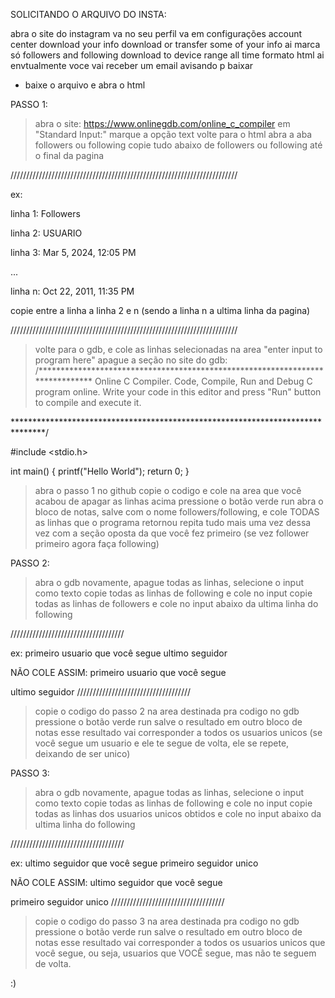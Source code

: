SOLICITANDO O ARQUIVO DO INSTA:

abra o site do instagram
va no seu perfil
va em configurações
account center
download your info
download or transfer
some of your info
ai marca só followers and following
download to device
range all time
formato html
ai envtualmente voce vai receber um email avisando p baixar
- baixe o arquivo e abra o html

PASSO 1:

> abra o site: https://www.onlinegdb.com/online_c_compiler
> em "Standard Input:" marque a opção text
> volte para o html abra a aba followers ou following
> copie tudo abaixo de followers ou following até o final da pagina

////////////////////////////////////////////////////////////////////////

ex:

linha 1: Followers

linha 2: USUARIO

linha 3: Mar 5, 2024, 12:05 PM

...

linha n: Oct 22, 2011, 11:35 PM

copie entre a linha a linha 2 e n (sendo a linha n a ultima linha da pagina)

////////////////////////////////////////////////////////////////////////

> volte para o gdb, e cole as linhas selecionadas na area "enter input to program here"
> apague a seção no site do gdb:
/******************************************************************************
                            Online C Compiler.
                Code, Compile, Run and Debug C program online.
Write your code in this editor and press "Run" button to compile and execute it.

*******************************************************************************/

#include <stdio.h>

int main()
{
    printf("Hello World");
    return 0;
}

> abra o passo 1 no github copie o codigo e cole na area que você acabou de apagar as linhas acima
> pressione o botão verde run
> abra o bloco de notas, salve com o nome followers/following, e cole TODAS as linhas que o programa retornou
> repita tudo mais uma vez dessa vez com a seção oposta da que você fez primeiro (se vez follower primeiro agora faça following)

PASSO 2:

> abra o gdb novamente, apague todas as linhas, selecione o input como texto
> copie todas as linhas de following e cole no input
> copie todas as linhas de followers e cole no input abaixo da ultima linha do following

////////////////////////////////////

ex:
primeiro usuario que você segue
ultimo seguidor

NÃO COLE ASSIM:
primeiro usuario que você segue

ultimo seguidor
////////////////////////////////////

> copie o codigo do passo 2 na area destinada pra codigo no gdb
> pressione o botão verde run
> salve o resultado em outro bloco de notas
> esse resultado vai corresponder a todos os usuarios unicos (se você segue um usuario e ele te segue de volta, ele se repete, deixando de ser unico)

PASSO 3:

> abra o gdb novamente, apague todas as linhas, selecione o input como texto
> copie todas as linhas de following e cole no input
> copie todas as linhas dos usuarios unicos obtidos e cole no input abaixo da ultima linha do following

////////////////////////////////////

ex:
ultimo seguidor que você segue
primeiro seguidor unico

NÃO COLE ASSIM:
ultimo seguidor que você segue

primeiro seguidor unico
////////////////////////////////////

> copie o codigo do passo 3 na area destinada pra codigo no gdb
> pressione o botão verde run
> salve o resultado em outro bloco de notas
> esse resultado vai corresponder a todos os usuarios unicos que você segue, ou seja, usuarios que VOCÊ segue, mas não te seguem de volta.

:)
